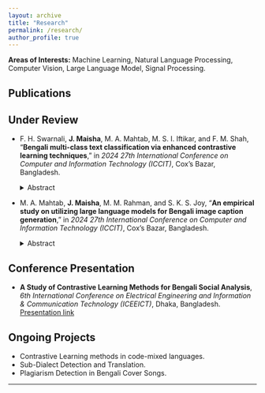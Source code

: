 ```yaml
---
layout: archive
title: "Research"
permalink: /research/
author_profile: true
---
```

<b>Areas of Interests:</b>
Machine Learning, Natural Language Processing, Computer Vision, Large Language Model, Signal Processing.
  
## Publications
<script src="https://bibbase.org/show?bib=https%3A%2F%2Fbibbase.org%2Fnetwork%2Ffiles%2F8DrJ4qd2uE8fmm5JR&noBootstrap=1&jsonp=1"></script>

## Under Review

- F. H. Swarnali, **J. Maisha**, M. A. Mahtab, M. S. I. Iftikar, and F. M. Shah, “**Bengali multi-class text classification via enhanced contrastive learning techniques**,” in *2024 27th International Conference on Computer and Information Technology (ICCIT)*, Cox’s Bazar, Bangladesh.  
  <details> 
  <summary>Abstract</summary> 
  Bengali, one of South Asia's most frequently spoken languages, poses substantial challenges in tasks such as sentiment analysis and other forms of text classification due to its complex grammatical structure. Improving classification methods to address these subtle distinctions is crucial for advancing natural language processing in Bengali. Our study introduces Token-level Adversarial Contrastive Training (TACT) and Label-aware Contrastive Loss (LCL), leveraging contrastive learning methods to improve fine-grained text classification. For binary classification, TACT achieved an F1-score of 98%, setting a new benchmark on the Rokomari Book Review (RBR) dataset. For multi-class classification, TACT achieved an F1-score of 91%, matching the current benchmark on the Bengali Hate Speech (BHS-M) dataset. We also present the Daraz Product Review (DPR) dataset, further contributing to the field of Bengali text classification.
  </details>

- M. A. Mahtab, **J. Maisha**, M. M. Rahman, and S. K. S. Joy, “**An empirical study on utilizing large language models for Bengali image caption generation**,” in *2024 27th International Conference on Computer and Information Technology (ICCIT)*, Cox’s Bazar, Bangladesh.  
  <details> 
  <summary>Abstract</summary> 
  Generating effective image captions in Bengali requires not only describing what is happening in the image but also accurately identifying traditional objects by their local representative terms. To achieve this, we explored the potential of Large Language Models (LLMs) for Bengali image captioning. Using CLIP encodings as a prefix to the captions and fine-tuning BanglaGPT, we developed models that outperform existing benchmarks. On the BanglaLekha dataset, our best model achieved BLEU-4 and CIDEr scores of 54.3 and 95.9, respectively, while on the BNature dataset, it achieved 67.4 and 76.9. This study demonstrates significant advancements in Bengali image captioning.
  </details>

## Conference Presentation

- **A Study of Contrastive Learning Methods for Bengali Social Analysis**, *6th International Conference on Electrical Engineering and Information & Communication Technology (ICEEICT)*, Dhaka, Bangladesh. [Presentation link](https://www.youtube.com/watch?v=Czj9QxdQjM)

## Ongoing Projects

- Contrastive Learning methods in code-mixed languages.
- Sub-Dialect Detection and Translation.
- Plagiarism Detection in Bengali Cover Songs.



__________________________________________________